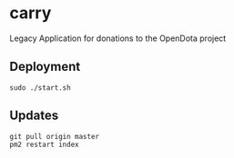 # carry
Legacy Application for donations to the OpenDota project

## Deployment
````
sudo ./start.sh
````

## Updates
````
git pull origin master
pm2 restart index
````
